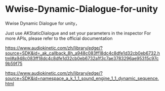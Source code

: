 # Wwise-Dynamic-Dialogue-for-unity
Wwise Dynamic Dialogue for unity，

Just use AKStaticDialogue and set your parameters in the inspector
For more APIs, please refer to the official documentation

https://www.audiokinetic.com/zh/library/edge/?source=SDK&id=_ak_callback_8h_a948c083ff18dc4c8dfe1d32cb0eb6732.html#a948c083ff18dc4c8dfe1d32cb0eb6732a1f3c7ae3783296ae95315c97c9b59f75


https://www.audiokinetic.com/zh/library/edge/?source=SDK&id=namespace_a_k_1_1_sound_engine_1_1_dynamic_sequence.html
